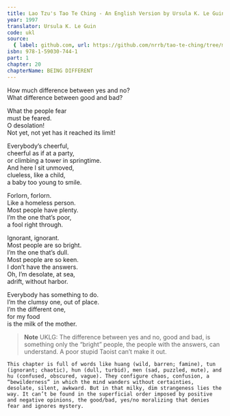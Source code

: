 ```yaml
---
title: Lao Tzu's Tao Te Ching - An English Version by Ursula K. Le Guin
year: 1997
translator: Ursula K. Le Guin
code: ukl
source:
  { label: github.com, url: https://github.com/nrrb/tao-te-ching/tree/master }
isbn: 978-1-59030-744-1
part: 1
chapter: 20
chapterName: BEING DIFFERENT
---
```


How much difference between yes and no?  
What difference between good and bad?

What the people fear  
must be feared.  
O desolation!  
Not yet, not yet has it reached its limit!

Everybody’s cheerful,  
cheerful as if at a party,  
or climbing a tower in springtime.  
And here I sit unmoved,  
clueless, like a child,  
a baby too young to smile.

Forlorn, forlorn.  
Like a homeless person.  
Most people have plenty.  
I’m the one that’s poor,  
a fool right through.

Ignorant, ignorant.  
Most people are so bright.  
I’m the one that’s dull.  
Most people are so keen.  
I don’t have the answers.  
Oh, I’m desolate, at sea,  
adrift, without harbor.

Everybody has something to do.  
I’m the clumsy one, out of place.  
I’m the different one,  
for my food  
is the milk of the mother.

> **Note** UKLG: The difference between yes and no, good and bad, is something only the “bright” people, the people with the answers, can understand. A poor stupid Taoist can’t make it out.

    This chapter is full of words like huang (wild, barren; famine), tun (ignorant; chaotic), hun (dull, turbid), men (sad, puzzled, mute), and hu (confused, obscured, vague). They configure chaos, confusion, a “bewilderness” in which the mind wanders without certainties, desolate, silent, awkward. But in that milky, dim strangeness lies the way. It can’t be found in the superficial order imposed by positive and negative opinions, the good/bad, yes/no moralizing that denies fear and ignores mystery.
